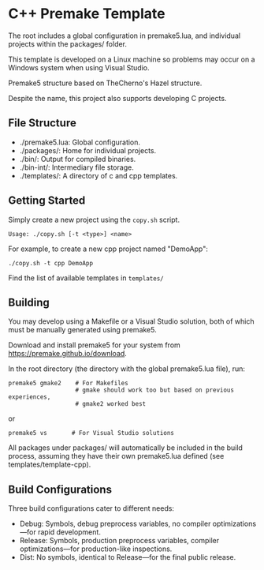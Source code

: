 # C++ Premake Template

The root includes a global configuration in premake5.lua, and individual projects within the packages/ folder.

This template is developed on a Linux machine so problems may occur on a Windows system when using Visual Studio.

Premake5 structure based on TheCherno's Hazel structure.

Despite the name, this project also supports developing C projects.

## File Structure

- ./premake5.lua: Global configuration.
- ./packages/: Home for individual projects.
- ./bin/: Output for compiled binaries.
- ./bin-int/: Intermediary file storage.
- ./templates/: A directory of c and cpp templates.

## Getting Started
Simply create a new project using the `copy.sh` script.
```shell
Usage: ./copy.sh [-t <type>] <name>
```

For example, to create a new cpp project named "DemoApp":
```shell
./copy.sh -t cpp DemoApp
```

Find the list of available templates in `templates/`

## Building
You may develop using a Makefile or a Visual Studio solution, both of which must be manually generated using premake5.

Download and install premake5 for your system from https://premake.github.io/download.

In the root directory (the directory with the global premake5.lua file), run:

```shell
premake5 gmake2    # For Makefiles
                   # gmake should work too but based on previous experiences,
                   # gmake2 worked best
``````

or

```shell
premake5 vs       # For Visual Studio solutions
```

All packages under packages/ will automatically be included in the build process, assuming they have their own premake5.lua defined (see templates/template-cpp).

## Build Configurations

Three build configurations cater to different needs:

- Debug: Symbols, debug preprocess variables, no compiler optimizations—for rapid development.
- Release: Symbols, production preprocess variables, compiler optimizations—for production-like inspections.
- Dist: No symbols, identical to Release—for the final public release.
